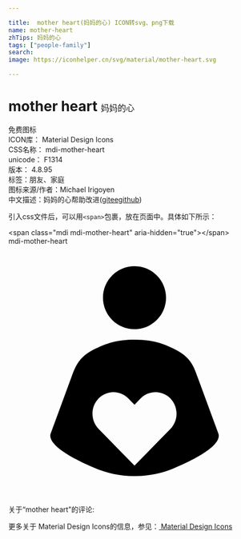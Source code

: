 ```yaml
---

title:  mother heart(妈妈的心) ICON转svg、png下载
name: mother-heart
zhTips: 妈妈的心
tags: ["people-family"]
search: 
image: https://iconhelper.cn/svg/material/mother-heart.svg

---
```


# mother heart  <small style="font-size: 60%;font-weight: 100">妈妈的心</small>


<div class="detail-page">
<p>
<span><span class="badge-success badge">免费图标</span> </span>
<br/>
<span>
ICON库：
<span class="badge-secondary badge">Material Design Icons</span> 
</span>
<br/>
<span>
CSS名称：
<span class="badge-secondary badge">mdi-mother-heart</span> 
</span>
<br/>
<span>
unicode：
<span class="badge-secondary badge">F1314</span> 
<copy-btn content='F1314' btn-title=""></copy-btn>
<copy-btn :content='String.fromCodePoint(parseInt("F1314", 16))' btn-title="复制U"></copy-btn>
</span>
<br/>
<span>
版本：
<span class="badge-secondary badge">4.8.95</span> 
</span><br/><span>标签：<span class="badge-light badge"><router-link to="/tags/people-family.html">朋友、家庭</router-link></span></span>
<br/>
<span>图标来源/作者：<span class="badge-light badge">Michael Irigoyen</span></span> 
<br/>
<span class="zh-detail">中文描述：<span class="badge-primary badge">妈妈的心</span><span class="help-link"><span>帮助改进</span>(<a href="https://gitee.com/liuwave/icon-helper/edit/master/json/material/mother-heart.json" target="_blank" rel="noopener noreferrer">gitee</a><a href="https://github.com/liuwave/icon-helper/edit/master/json/material/mother-heart.json" target="_blank" rel="noopener noreferrer">github</a></span>)</span><br/>
</p>
</div>
<div class="alert alert-dark">
  <i class="mdi mdi-mother-heart mdi-48px"></i>
  <i class="mdi mdi-mother-heart mdi-36px"></i>
  <i class="mdi mdi-mother-heart mdi-24px"></i>
  <i class="mdi mdi-mother-heart mdi-18px"></i>
</div>
<div>
  <p>引入css文件后，可以用<code>&lt;span&gt;</code>包裹，放在页面中。具体如下所示：    
  </p>
  <div class="alert alert-primary" style="font-size: 14px">
    &lt;span class="mdi mdi-mother-heart" aria-hidden="true"&gt;&lt;/span&gt;
    <copy-btn content='<span class="mdi mdi-mother-heart" aria-hidden="true"></span>'></copy-btn>
  </div>
  <div class="alert alert-secondary">
    <i class="mdi mdi-mother-heart"
    style="font-size: 24px"
    aria-hidden="true"></i> mdi-mother-heart
    <copy-btn content="mdi-mother-heart" btn-title="复制图标名称"></copy-btn>
  </div>
</div>
<div id="svg" class="svg-wrap">
<svg xmlns="http://www.w3.org/2000/svg" viewBox="0 0 24 24"><path d="M12 2C13.66 2 15 3.34 15 5S13.66 8 12 8 9 6.66 9 5 10.34 2 12 2M20 18L18 12.56C17.65 11.57 17.34 10.71 16 10C14.63 9.3 13.63 9 12 9C10.39 9 9.39 9.3 8 10C6.68 10.71 6.37 11.57 6 12.56L4 18C3.77 19.13 6.38 20.44 8.13 21.19C9.34 21.72 10.64 22 12 22C13.38 22 14.67 21.72 15.89 21.19C17.64 20.44 20.25 19.13 20 18M15.42 17.5L12 21L8.58 17.5C8.22 17.12 8 16.61 8 16.05C8 14.92 8.9 14 10 14C10.55 14 11.06 14.23 11.42 14.61L12 15.2L12.58 14.6C12.94 14.23 13.45 14 14 14C15.11 14 16 14.92 16 16.05C16 16.61 15.78 17.13 15.42 17.5Z" /></svg>
</div>
<detail full-name='mdi-mother-heart'></detail>
<div>
<p>关于“mother heart”的评论:</p>
</div>
<Vssue title="关于“mother heart”的评论" ></Vssue>    
<div><p>更多关于 Material Design Icons的信息，参见：<a target="_blank" href="https://iconhelper.cn/material.html"> Material Design Icons</a>
</p></div>
